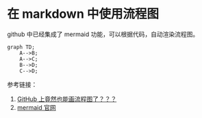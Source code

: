 # 在 markdown 中使用流程图

github 中已经集成了 mermaid 功能，可以根据代码，自动渲染流程图。

```mermaid
graph TD;
    A-->B;
    A-->C;
    B-->D;
    C-->D;
```

参考链接：

1. [GitHub 上竟然也能画流程图了？？？](https://cloud.tencent.com/developer/article/1977307)
1. [mermaid 官网](https://mermaid-js.github.io/mermaid/#/)